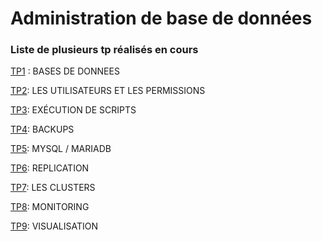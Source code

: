 # Administration de base de données

### Liste de plusieurs tp réalisés en cours

[TP1](/TP1) : BASES DE DONNEES

[TP2](/TP2): LES UTILISATEURS ET LES PERMISSIONS  

[TP3](/TP3): EXÉCUTION DE SCRIPTS

[TP4](/TP4): BACKUPS

[TP5](/TP5): MYSQL / MARIADB

[TP6](/TP6): REPLICATION

[TP7](/TP7): LES CLUSTERS

[TP8](/TP8): MONITORING

[TP9](/TP9): VISUALISATION
